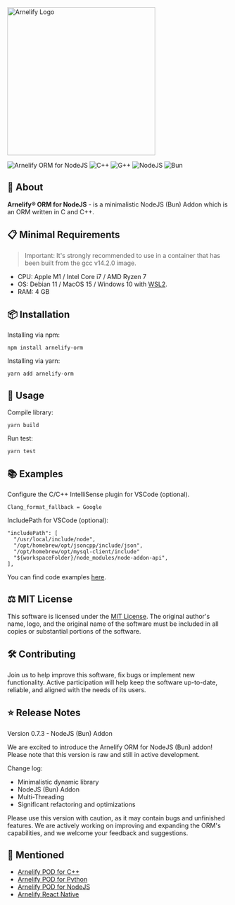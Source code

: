 <img src="https://static.wikia.nocookie.net/arnelify/images/c/c8/Arnelify-logo-2024.png/revision/latest?cb=20240701012515" style="width:336px;" alt="Arnelify Logo" />

![Arnelify ORM for NodeJS](https://img.shields.io/badge/Arnelify%20ORM%20for%20NodeJS-0.7.3-yellow) ![C++](https://img.shields.io/badge/C++-2b-red) ![G++](https://img.shields.io/badge/G++-14.2.0-blue) ![NodeJS](https://img.shields.io/badge/NodeJS-22.13.1-green) ![Bun](https://img.shields.io/badge/Bun-1.2.0-green)

## 🚀 About
**Arnelify® ORM for NodeJS** - is a minimalistic NodeJS (Bun) Addon which is an ORM written in C and C++.

## 📋 Minimal Requirements
> Important: It's strongly recommended to use in a container that has been built from the gcc v14.2.0 image.
* CPU: Apple M1 / Intel Core i7 / AMD Ryzen 7
* OS: Debian 11 / MacOS 15 / Windows 10 with <a href="https://learn.microsoft.com/en-us/windows/wsl/install">WSL2</a>.
* RAM: 4 GB

## 📦 Installation
Installing via npm:
```
npm install arnelify-orm
```
Installing via yarn:
```
yarn add arnelify-orm
```
## 🎉 Usage
Compile library:
```
yarn build
```
Run test:
```
yarn test
```
## 📚 Examples
Configure the C/C++ IntelliSense plugin for VSCode (optional).
```
Clang_format_fallback = Google
```

IncludePath for VSCode (optional):
```
"includePath": [
  "/usr/local/include/node",
  "/opt/homebrew/opt/jsoncpp/include/json",
  "/opt/homebrew/opt/mysql-client/include"
  "${workspaceFolder}/node_modules/node-addon-api",
],
```
You can find code examples <a href="https://github.com/arnelify/arnelify-orm-node/blob/main/src/tests/index.ts">here</a>.

## ⚖️ MIT License
This software is licensed under the <a href="https://github.com/arnelify/arnelify-orm-node/blob/main/LICENSE">MIT License</a>. The original author's name, logo, and the original name of the software must be included in all copies or substantial portions of the software.

## 🛠️ Contributing
Join us to help improve this software, fix bugs or implement new functionality. Active participation will help keep the software up-to-date, reliable, and aligned with the needs of its users.

## ⭐ Release Notes
Version 0.7.3 - NodeJS (Bun) Addon

We are excited to introduce the Arnelify ORM for NodeJS (Bun) addon! Please note that this version is raw and still in active development.

Change log:

* Minimalistic dynamic library
* NodeJS (Bun) Addon
* Multi-Threading
* Significant refactoring and optimizations

Please use this version with caution, as it may contain bugs and unfinished features. We are actively working on improving and expanding the ORM's capabilities, and we welcome your feedback and suggestions.

## 🔗 Mentioned

* <a href="https://github.com/arnelify/arnelify-pod-cpp">Arnelify POD for C++</a>
* <a href="https://github.com/arnelify/arnelify-pod-python">Arnelify POD for Python</a>
* <a href="https://github.com/arnelify/arnelify-pod-node">Arnelify POD for NodeJS</a>
* <a href="https://github.com/arnelify/arnelify-react-native">Arnelify React Native</a>